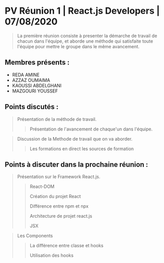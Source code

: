 # PV Réunion 1 | React.js Developers | 07/08/2020

> La première réunion consiste à presenter la démarche de travail de chacun dans l'équipe, et aborde une méthode qui satisfaite toute l'équipe pour mettre le groupe dans le même avancement.

## Membres présents :

- REDA AMINE
- AZZAZ OUMAIMA
- KAOUSSI ABDELGHANI
- MAZGOURI YOUSSEF


## Points discutés :

> Présentation de la méthode de travail.
>> Présentation de l'avancement de chaque'un dans l'équipe.
>>

> Discussion de la Methode de travail que on va aborder.
>> Les formations en direct
>> les sources de formation


## Points à discuter dans la prochaine réunion :

> Présentation sur le Framework React.js.
>> React-DOM 
>>
>> Création du projet React
>>
>> Différence entre npm et npx
>>
>> Architecture de projet react.js
>>
>> JSX

> Les Components
>> La différence entre classe et hooks
>>
>> Utilisation des hooks




